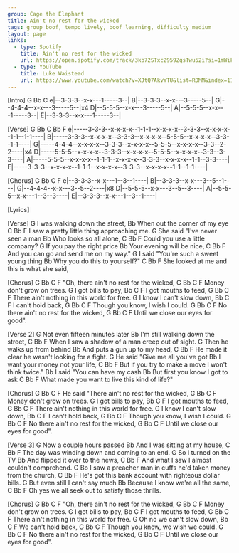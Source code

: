 ```yaml
---
group: Cage the Elephant
title: Ain't no rest for the wicked
tags: group boof, tempo lively, boof learning, difficulty medium
layout: page
links:
  - type: Spotify
    title: Ain't no rest for the wicked
    url: https://open.spotify.com/track/3kb72STxc2959ZqsTwu52i?si=1mWiklwhRxexWZFwMwfSKQ
  - type: YouTube
    title: Luke Waistead
    url: https://www.youtube.com/watch?v=XJtQ7AkvWTU&list=RDMM&index=11&ab_channel=LukeWalstead
---
```



[Intro]
     G        Bb    C
e|--3-3-3--x-x---1-----3--|
B|--3-3-3--x-x---3-----5--|
G|--4-4-4--x-x---3-----5--|x4
D|--5-5-5--x-x---3-----5--|
A|--5-5-5--x-x---1-----3--|
E|--3-3-3--x-x---1-----3--|
 
[Verse]
       G           Bb         C         Bb  F
e|-----3-3-3--x-x-x-x--1-1-1--x-x-x-x--3-3-3--x-x-x-x--1-1--1-1----|
B|-----3-3-3--x-x-x-x--3-3-3--x-x-x-x--5-5-5--x-x-x-x--3-3--1-1----|
G|-----4-4-4--x-x-x-x--3-3-3--x-x-x-x--5-5-5--x-x-x-x--3-3--2-2----|x4
D|-----5-5-5--x-x-x-x--3-3-3--x-x-x-x--5-5-5--x-x-x-x--3-3--3-3----|
A|-----5-5-5--x-x-x-x--1-1-1--x-x-x-x--3-3-3--x-x-x-x--1-1--3-3----|
E|-----3-3-3--x-x-x-x--1-1-1--x-x-x-x--3-3-3--x-x-x-x--1-1--1-1----|
 
[Chorus]
     G       Bb  C  F
e|--3-3-3--x-x---1--3--1----|
B|--3-3-3--x-x---3--5--1----|
G|--4-4-4--x-x---3--5--2----|x8
D|--5-5-5--x-x---3--5--3----|
A|--5-5-5--x-x---1--3--3----|
E|--3-3-3--x-x---1--3--1----|
 
[Lyrics]
 
[Verse]
          G
I was walking down the street,
               Bb
When out the corner of my eye
          C                   Bb      F
I saw a pretty little thing approaching me.
                G
She said "I've never seen a man
      Bb
Who looks so all alone,
            C          Bb    F
Could you use a little company?
        G
If you pay the right price
       Bb
Your evening will be nice,
            C                 Bb     F
And you can go and send me on my way."
                 G
I said "You're such a sweet young thing
        Bb
Why you do this to yourself?"
      C               Bb                F
She looked at me and this is what she said,
 
[Chorus]
 G                                 Bb C F
"Oh, there ain't no rest for the wicked,
 G                  Bb C F
Money don't grow on trees.
   G
I got bills to pay,
       Bb C F
I got mouths to feed,
             G                       Bb C F
There ain't nothing in this world for free.
         G
I know I can't slow down,
   Bb C F
I can't hold back,
            G                  Bb C F
Though you know, I wish I could.
          G                      Bb C F
No there ain't no rest for the wicked,
         G                    Bb C F
Until we close our eyes for good".
 
[Verse 2]
          G
Not even fifteen minutes later
               Bb
I'm still walking down the street,
          C                   Bb      F
When I saw a shadow of a man creep out of sight.
                G
Then he walks up from behind
      Bb
And puts a gun up to my head,
            C          Bb    F
He made it clear he wasn't looking for a fight.
               G
He said "Give me all you've got
      Bb
I want your money not your life,
            C          Bb    F
But if you try to make a move I won't think twice."
               Bb
I said "You can have my cash
      Bb
But first you know I got to ask
            C          Bb    F
What made you want to live this kind of life?"
 
[Chorus]
 G                                 Bb C F
He said "There ain't no rest for the wicked,
 G                     Bb C F
Money don't grow on trees.
   G
I got bills to pay,
       Bb C F
I got mouths to feed,
            G                       Bb C F
There ain't nothing in this world for free.
         G
I know I can't slow down,
   Bb C F
I can't hold back,
            G                  Bb C F
Though you know, I wish I could.
          G                      Bb C F
No there ain't no rest for the wicked,
         G                    Bb C F
Until we close our eyes for good".
 
[Verse 3]
          G
Now a couple hours passed
               Bb
And I was sitting at my house,
            C          Bb    F
The day was winding down and coming to an end.
          G
So I turned on the TV
               Bb
And flipped it over to the news,
            C          Bb    F
And what I saw I almost couldn't comprehend.
          G                                      Bb
I saw a preacher man in cuffs he'd taken money from the church,
            C          Bb    F
He's got this bank account with righteous dollar bills.
               G
But even still I can't say much
               Bb
Because I know we're all the same,
            C          Bb    F
Oh yes we all seek out to satisfy those thrills.
 
[Chorus]
 G                                 Bb C F
"Oh, there ain't no rest for the wicked,
 G                  Bb C F
Money don't grow on trees.
   G
I got bills to pay,
       Bb C F
I got mouths to feed,
             G                       Bb C F
There ain't nothing in this world for free.
         G
Oh no we can't slow down,
   Bb C F
We can't hold back,
            G                  Bb C F
Though you know, we wish we could.
          G                      Bb C F
No there ain't no rest for the wicked,
         G                    Bb C F
Until we close our eyes for good".



